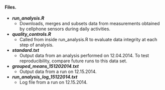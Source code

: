 #### Files.

* **_run_analysis.R_**
  * Downloads, merges and subsets data from measurements obtained by cellphone sensors during daily activities.
* **_quality_controls.R_**
  * Called from inside run_analysis.R to evaluate data integrity at each step of analysis.
* **_standard.txt_**
  * Output data from an analysis performed on 12.04.2014.  To test reproducibility, compare future runs to this data set.
* **_grouped_means_151202014.txt_**
  * Output data from a run on 12.15.2014.
* **_run_analysis_log_15122014.txt_**
  * Log file from a run on 12.15.2014.
